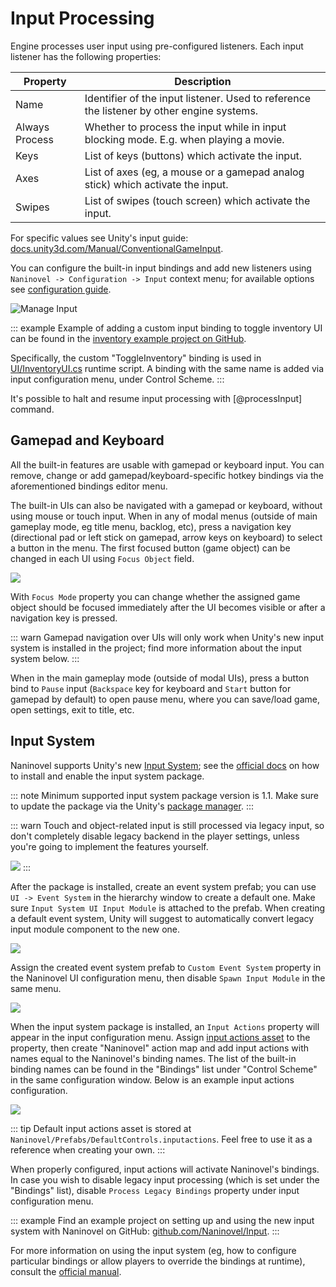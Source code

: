 # Input Processing
 
Engine processes user input using pre-configured listeners. Each input listener has the following properties:

Property | Description
--- | ---
Name | Identifier of the input listener. Used to reference the listener by other engine systems.
Always Process | Whether to process the input while in input blocking mode. E.g. when playing a movie.
Keys | List of keys (buttons) which activate the input.
Axes | List of axes (eg, a mouse or a gamepad analog stick) which activate the input.
Swipes | List of swipes (touch screen) which activate the input.

For specific values see Unity's input guide: [docs.unity3d.com/Manual/ConventionalGameInput](https://docs.unity3d.com/Manual/ConventionalGameInput.html).

You can configure the built-in input bindings and add new listeners using `Naninovel -> Configuration -> Input` context menu; for available options see [configuration guide](/guide/configuration.md#input).

![Manage Input](https://i.gyazo.com/2f97539323c9fc36124e286856a36f84.png)

::: example
Example of adding a custom input binding to toggle inventory UI can be found in the [inventory example project on GitHub](https://github.com/Naninovel/Inventory).

Specifically, the custom "ToggleInventory" binding is used in [UI/InventoryUI.cs](https://github.com/Naninovel/Inventory/blob/master/Assets/NaninovelInventory/Runtime/UI/InventoryUI.cs#L215) runtime script. A binding with the same name is added via input configuration menu, under Control Scheme.
:::

It's possible to halt and resume input processing with [@processInput] command.

## Gamepad and Keyboard

All the built-in features are usable with gamepad or keyboard input. You can remove, change or add gamepad/keyboard-specific hotkey bindings via the aforementioned bindings editor menu.

The built-in UIs can also be navigated with a gamepad or keyboard, without using mouse or touch input. When in any of modal menus (outside of main gameplay mode, eg title menu, backlog, etc), press a navigation key (directional pad or left stick on gamepad, arrow keys on keyboard) to select a button in the menu. The first focused button (game object) can be changed in each UI using `Focus Object` field.

![](https://i.gyazo.com/809d4c423d1696a075d5fb73370d48fa.png)

With `Focus Mode` property you can change whether the assigned game object should be focused immediately after the UI becomes visible or after a navigation key is pressed.

::: warn
Gamepad navigation over UIs will only work when Unity's new input system is installed in the project; find more information about the input system below.
:::

When in the main gameplay mode (outside of modal UIs), press a button bind to `Pause` input (`Backspace` key for keyboard and `Start` button for gamepad by default) to open pause menu, where you can save/load game, open settings, exit to title, etc.

## Input System

Naninovel supports Unity's new [Input System](https://blogs.unity3d.com/2019/10/14/introducing-the-new-input-system/); see the [official docs](https://docs.unity3d.com/Packages/com.unity.inputsystem@1.1/manual/Installation.html) on how to install and enable the input system package.

::: note
Minimum supported input system package version is 1.1. Make sure to update the package via the Unity's [package manager](https://docs.unity3d.com/Manual/upm-ui.html).
:::

::: warn
Touch and object-related input is still processed via legacy input, so don't completely disable legacy backend in the player settings, unless you're going to implement the features yourself.

![](https://i.gyazo.com/bdac8d3ce8380f571bc3bc2e18a0074d.png)
:::

After the package is installed, create an event system prefab; you can use `UI -> Event System` in the hierarchy window to create a default one. Make sure `Input System UI Input Module` is attached to the prefab. When creating a default event system, Unity will suggest to automatically convert legacy input module component to the new one.

![](https://i.gyazo.com/965b87f8585cb31ae2452f19882bdab7.png)

Assign the created event system prefab to `Custom Event System` property in the Naninovel UI configuration menu, then disable `Spawn Input Module` in the same menu.

![](https://i.gyazo.com/b06177545022b8816e342b984afecaea.png)

When the input system package is installed, an `Input Actions` property will appear in the input configuration menu. Assign [input actions asset](https://docs.unity3d.com/Packages/com.unity.inputsystem@1.0/manual/ActionAssets.html?q=input%20actions%20asset) to the property, then create "Naninovel" action map and add input actions with names equal to the Naninovel's binding names. The list of the built-in binding names can be found in the "Bindings" list under "Control Scheme" in the same configuration window. Below is an example input actions configuration.

![](https://i.gyazo.com/07fb5702badd3e698c3533f28585a15b.png)

::: tip
Default input actions asset is stored at `Naninovel/Prefabs/DefaultControls.inputactions`. Feel free to use it as a reference when creating your own.
:::

When properly configured, input actions will activate Naninovel's bindings. In case you wish to disable legacy input processing (which is set under the "Bindings" list), disable `Process Legacy Bindings` property under input configuration menu.

::: example
Find an example project on setting up and using the new input system with Naninovel on GitHub: [github.com/Naninovel/Input](https://github.com/Naninovel/Input).
:::

For more information on using the input system (eg, how to configure particular bindings or allow players to override the bindings at runtime), consult the [official manual](https://docs.unity3d.com/Packages/com.unity.inputsystem@1.0/manual).